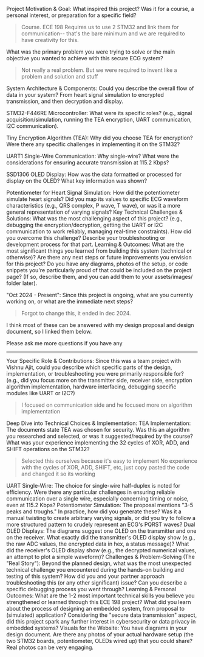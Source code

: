 Project Motivation & Goal:
What inspired this project? Was it for a course, a personal interest, or preparation for a specific field?

> Course. ECE 198 Requires us to use 2 STM32 and link them for communication-- that's the bare minimum and we are required to have creativity for this.

What was the primary problem you were trying to solve or the main objective you wanted to achieve with this secure ECG system?

> Not really a real problem. But we were required to invent like a problem and solution and stuff

System Architecture & Components:
Could you describe the overall flow of data in your system? From heart signal simulation to encrypted transmission, and then decryption and display.



STM32-F446RE Microcontroller: What were its specific roles? (e.g., signal acquisition/simulation, running the TEA encryption, UART communication, I2C communication).



Tiny Encryption Algorithm (TEA): Why did you choose TEA for encryption? Were there any specific challenges in implementing it on the STM32?



UART1 Single-Wire Communication: Why single-wire? What were the considerations for ensuring accurate transmission at 115.2 Kbps?



SSD1306 OLED Display: How was the data formatted or processed for display on the OLED? What key information was shown?



Potentiometer for Heart Signal Simulation: How did the potentiometer simulate heart signals? Did you map its values to specific ECG waveform characteristics (e.g., QRS complex, P wave, T wave), or was it a more general representation of varying signals?
Key Technical Challenges & Solutions:
What was the most challenging aspect of this project? (e.g., debugging the encryption/decryption, getting the UART or I2C communication to work reliably, managing real-time constraints).
How did you overcome this challenge? Describe your troubleshooting or development process for that part.
Learning & Outcomes:
What are the most significant things you learned from building this system (technical or otherwise)?
Are there any next steps or future improvements you envision for this project?
Do you have any diagrams, photos of the setup, or code snippets you're particularly proud of that could be included on the project page? (If so, describe them, and you can add them to your assets/images/ folder later).

"Oct 2024 - Present":
Since this project is ongoing, what are you currently working on, or what are the immediate next steps?

> Forgot to change this, it ended in dec 2024.

I think most of these can be answered with my design proposal and design document, so I linked them below.

Please ask me more  questions if you have any


---


Your Specific Role & Contributions:
Since this was a team project with Vishnu Ajit, could you describe which specific parts of the design, implementation, or troubleshooting you were primarily responsible for? (e.g., did you focus more on the transmitter side, receiver side, encryption algorithm implementation, hardware interfacing, debugging specific modules like UART or I2C?)

> I focused on communication side and he focused more on algorithm implementation 

Deep Dive into Technical Choices & Implementation:
TEA Implementation: The documents state TEA was chosen for security. Was this an algorithm you researched and selected, or was it suggested/required by the course? What was your experience implementing the 32 cycles of XOR, ADD, and SHIFT operations on the STM32?

> Selected this ourselves because it's easy to implement
> No experience with the cycles of XOR, ADD, SHIFT, etc, just copy pasted the code and changed it so its working

UART Single-Wire: The choice for single-wire half-duplex is noted for efficiency. Were there any particular challenges in ensuring reliable communication over a single wire, especially concerning timing or noise, even at 115.2 Kbps?
Potentiometer Simulation: The proposal mentions "3-5 peaks and troughs." In practice, how did you generate these? Was it a manual twisting to create arbitrary varying signals, or did you try to follow a more structured pattern to crudely represent an ECG's PQRST waves?
Dual OLED Displays: The diagrams suggest one OLED on the transmitter and one on the receiver.
What exactly did the transmitter's OLED display show (e.g., the raw ADC values, the encrypted data in hex, a status message)?
What did the receiver's OLED display show (e.g., the decrypted numerical values, an attempt to plot a simple waveform)?
Challenges & Problem-Solving (The "Real Story"):
Beyond the planned design, what was the most unexpected technical challenge you encountered during the hands-on building and testing of this system?
How did you and your partner approach troubleshooting this (or any other significant) issue? Can you describe a specific debugging process you went through?
Learning & Personal Outcomes:
What are the 1-2 most important technical skills you believe you strengthened or learned through this ECE 198 project?
What did you learn about the process of designing an embedded system, from proposal to (simulated) application?
Considering the "secure data transmission" aspect, did this project spark any further interest in cybersecurity or data privacy in embedded systems?
Visuals for the Website:
You have diagrams in your design document. Are there any photos of your actual hardware setup (the two STM32 boards, potentiometer, OLEDs wired up) that you could share? Real photos can be very engaging.